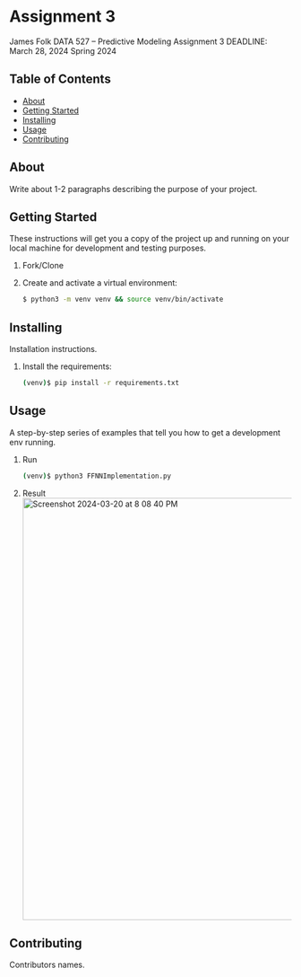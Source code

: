 # Assignment 3
 James Folk 
 DATA 527 – Predictive Modeling 
 Assignment 3 
 DEADLINE: March 28, 2024 
 Spring 2024 

## Table of Contents

 - [About](#about)
 - [Getting Started](#getting_started)
 - [Installing](#installing)
 - [Usage](#usage)
 - [Contributing](#contributing)

## About
Write about 1-2 paragraphs describing the purpose of your project.

## Getting Started
These instructions will get you a copy of the project up and running on your local machine for development and testing purposes.

1. Fork/Clone

1. Create and activate a virtual environment:

    ```sh
    $ python3 -m venv venv && source venv/bin/activate
    ```

## Installing
Installation instructions.

1. Install the requirements:

    ```sh
    (venv)$ pip install -r requirements.txt
    
## Usage
A step-by-step series of examples that tell you how to get a development env running.
1. Run

    ```sh
    (venv)$ python3 FFNNImplementation.py
    ```
2. Result
    <img width="752" alt="Screenshot 2024-03-20 at 8 08 40 PM" src="https://github.com/njligames/UND_DATA527_Assignment3/assets/16603171/9e1ad5f3-8d9b-4562-a66a-66cb847d41a8">

## Contributing
Contributors names.
